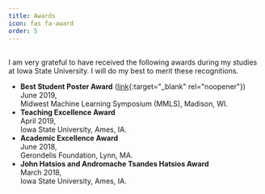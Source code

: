 ```yaml
---
title: Awards
icon: fas fa-award
order: 5
---
```

\
I am very grateful to have received the following awards during my studies at Iowa State University. I will do my best to merit these recognitions.

- **Best Student Poster Award** ([link](https://news.engineering.iastate.edu/2019/06/18/ecpe-student-wins-best-poster-award-at-midwest-machine-learning-symposium/){:target="_blank" rel="noopener"})  
June 2019,  
Midwest Machine Learning Symposium (MMLS), Madison, WI.
- **Teaching Excellence Award**  
April 2019,  
Iowa State University, Ames, IA.
- **Academic Excellence Award**  
June 2018,  
Gerondelis Foundation, Lynn, MA.
- **John Hatsios and Andromache Tsandes Hatsios Award**  
March 2018,  
Iowa State University, Ames, IA.